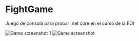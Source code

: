 # FightGame
Juego de consola para probar .net core en el curso de la EOI

![Game screenshot 1](https://raw.githubusercontent.com/xleon/FightGame/master/Screenshot_1.png)
![Game screenshot](https://raw.githubusercontent.com/xleon/FightGame/master/image.png)
